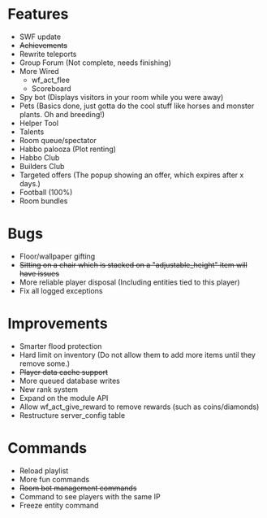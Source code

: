 Features
==================
* SWF update
* ~~Achievements~~
* Rewrite teleports
* Group Forum (Not complete, needs finishing)
* More Wired
    - wf_act_flee
    - Scoreboard
* Spy bot (Displays visitors in your room while you were away)
* Pets (Basics done, just gotta do the cool stuff like horses and monster plants. Oh and breeding!)
* Helper Tool 
* Talents
* Room queue/spectator
* Habbo palooza (Plot renting)
* Habbo Club
* Builders Club
* Targeted offers (The popup showing an offer, which expires after x days.)
* Football (100%)
* Room bundles

Bugs
==================
* Floor/wallpaper gifting
* ~~Sitting on a chair which is stacked on a "adjustable_height" item will have issues~~
* More reliable player disposal (Including entities tied to this player)
* Fix all logged exceptions 

Improvements
==================
* Smarter flood protection 
* Hard limit on inventory (Do not allow them to add more items until they remove some.)
* ~~Player data cache support~~
* More queued database writes
* New rank system
* Expand on the module API
* Allow wf_act_give_reward to remove rewards (such as coins/diamonds)
* Restructure server_config table 

Commands
==================
* Reload playlist
* More fun commands
* ~~Room bot management commands~~
* Command to see players with the same IP
* Freeze entity command 
